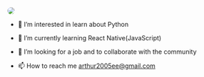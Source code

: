 <img src="https://github.com/Arthur-byte-code/Arthur-byte-code/assets/152222113/b206e5f7-ad01-4599-a032-41cb74139722" style="border-radius: 10px;">




- 👀 I’m interested in learn about Python 

  
- 🌱 I’m currently learning React Native(JavaScript)

  
- 💞️ I’m looking for a job and to collaborate with the community


  
- 📫 How to reach me arthur2005ee@gmail.com



<!---
Arthur-byte-code/Arthur-byte-code is a ✨ special ✨ repository because its `README.md` (this file) appears on your GitHub profile.
You can click the Preview link to take a look at your changes.
--->
